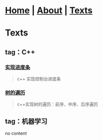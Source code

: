 # [Home](/README) |   [About](/about)  |   [Texts](/allTexts)

# Texts



## tag：C++

### [实现进度条](/subPages/cpp/cpp_processBar)
> c++ 实现控制台进度条

### [树的遍历](/subPages/cpp/Tree_traversal_iterately)
> c++实现树的遍历：前序、中序、后序遍历

## tag：机器学习
no content